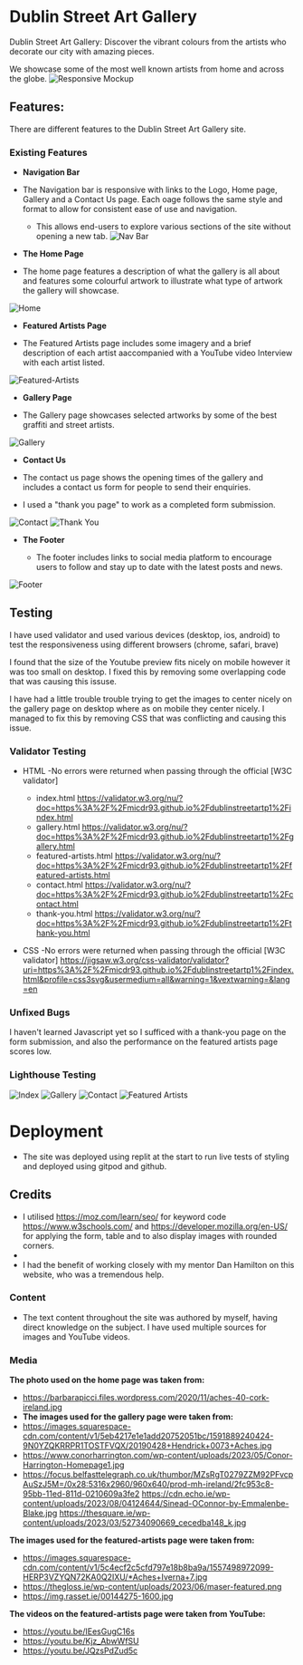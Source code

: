 # Dublin Street Art Gallery

Dublin Street Art Gallery: 
Discover the vibrant colours from the artists who decorate our city with amazing pieces.

We showcase some of the most well known artists from home and across the globe.
![Responsive Mockup](https://micdr93.github.io/dublinstreetartp1/assets/readme-images/dublin_street_art_gallery_mockup.png)

## Features: 

There are different features to the Dublin Street Art Gallery site.

### Existing Features

- __Navigation Bar__

- The Navigation bar is responsive with links to the Logo, Home page, Gallery and a Contact Us page. Each oage follows the same style and format to allow for consistent ease of use and navigation. 

  - This allows end-users to explore various sections of the site without opening a new tab.
  ![Nav Bar](https://micdr93.github.io/dublinstreetartp1/assets/readme-images/dublin_street_art_gallery_navbar.png)

- __The Home Page__

- The home page features a description of what the gallery is all about and features some colourful artwork to illustrate what type of artwork the gallery will showcase.

![Home](https://micdr93.github.io/dublinstreetartp1/assets/readme-images/dublin_street_art_gallery_home.png)

- __Featured Artists Page__

- The Featured Artists page includes some imagery and a brief description of each artist aaccompanied with a YouTube video Interview with each artist listed.

![Featured-Artists](https://micdr93.github.io/dublinstreetartp1/assets/readme-images/dublin_street_art_gallery_featured_artists.png)

- __Gallery Page__

- The Gallery page showcases selected artworks by some of the best graffiti and street artists.

![Gallery](https://micdr93.github.io/dublinstreetartp1/assets/readme-images/dublin_street_art_gallery_gallery_page.png)

- __Contact Us__

- The contact us page shows the opening times of the gallery and includes a contact us form for people to send their enquiries.
- I used a "thank you page" to work as a completed form submission.



![Contact](https://micdr93.github.io/dublinstreetartp1/assets/readme-images/dublin_street_art_gallery_contact_us.png)
![Thank You](https://micdr93.github.io/dublinstreetartp1/assets/readme-images/dublin_street_art_gallery_thank_you.png)

- __The Footer__ 

  - The footer includes links to social media platform to encourage users to follow and stay up to date with the latest posts and news.

![Footer](https://micdr93.github.io/dublinstreetartp1/assets/readme-images/dublin_street_art_gallery_footer.png)

## Testing 

I have used validator and used various devices (desktop, ios, android) to test the responsiveness using different browsers (chrome, safari, brave)

I found that the size of the Youtube preview fits nicely on mobile however it was too small on desktop. I fixed this by removing some overlapping code that was causing this issuse.

I have had a little trouble trouble trying to get the images to center nicely on the gallery page on desktop where as on mobile they center nicely. I managed to fix this by removing CSS that was conflicting and causing this issue.

### Validator Testing 

- HTML
  -No errors were returned when passing through the official [W3C validator]
  - index.html https://validator.w3.org/nu/?doc=https%3A%2F%2Fmicdr93.github.io%2Fdublinstreetartp1%2Findex.html
  - gallery.html https://validator.w3.org/nu/?doc=https%3A%2F%2Fmicdr93.github.io%2Fdublinstreetartp1%2Fgallery.html
  - featured-artists.html https://validator.w3.org/nu/?doc=https%3A%2F%2Fmicdr93.github.io%2Fdublinstreetartp1%2Ffeatured-artists.html
  - contact.html https://validator.w3.org/nu/?doc=https%3A%2F%2Fmicdr93.github.io%2Fdublinstreetartp1%2Fcontact.html
  - thank-you.html https://validator.w3.org/nu/?doc=https%3A%2F%2Fmicdr93.github.io%2Fdublinstreetartp1%2Fthank-you.html

- CSS 
  -No errors were returned when passing through the official [W3C validator] https://jigsaw.w3.org/css-validator/validator?uri=https%3A%2F%2Fmicdr93.github.io%2Fdublinstreetartp1%2Findex.html&profile=css3svg&usermedium=all&warning=1&vextwarning=&lang=en

### Unfixed Bugs

I haven't learned Javascript yet so I sufficed with a thank-you page on the form submission, and also the performance on the featured artists page scores low. 

### Lighthouse Testing 

![Index](https://micdr93.github.io/dublinstreetartp1/assets/readme-images/lighthouse-index.png)
![Gallery](https://micdr93.github.io/dublinstreetartp1/assets/readme-images/lighthouse-gallery.png)
![Contact](https://micdr93.github.io/dublinstreetartp1/assets/readme-images/lighthouse-contact.png)
![Featured Artists](https://micdr93.github.io/dublinstreetartp1/assets/readme-images/)


# Deployment

- The site was deployed using replit at the start to run live tests of styling and deployed using gitpod and github.

## Credits 

- I utilised https://moz.com/learn/seo/ for keyword code https://www.w3schools.com/ and https://developer.mozilla.org/en-US/ for applying the form, table and to also display images with rounded corners. 
- 
- I had the benefit of working closely with my mentor Dan Hamilton on this website, who was a tremendous help.


### Content 

- The text content throughout the site was authored by myself, having direct knowledge on the subject. I have used multiple sources for images and YouTube videos.

### Media

**The photo used on the home page was taken from:**
- https://barbarapicci.files.wordpress.com/2020/11/aches-40-cork-ireland.jpg
- **The images used for the gallery page were taken from:**
- https://images.squarespace-cdn.com/content/v1/5eb4217e1e1add20752051bc/1591889240424-9N0YZQKRRPR1TOSTFVQX/20190428+Hendrick+0073+Aches.jpg
- https://www.conorharrington.com/wp-content/uploads/2023/05/Conor-Harrington-Homepage1.jpg
- https://focus.belfasttelegraph.co.uk/thumbor/MZsRgT0279ZZM92PFvcpAuSzJ5M=/0x28:5316x2960/960x640/prod-mh-ireland/2fc953c8-95bb-11ed-811d-0210609a3fe2
https://cdn.echo.ie/wp-content/uploads/2023/08/04124644/Sinead-OConnor-by-Emmalenbe-Blake.jpg
https://thesquare.ie/wp-content/uploads/2023/03/52734090669_cecedba148_k.jpg

**The images used for the featured-artists page were taken from:**
- https://images.squarespace-cdn.com/content/v1/5c4ecf2c5cfd797e18b8ba9a/1557498972099-HERP3VZYQN72KA0Q2IXU/*Aches+Iverna+7.jpg
- https://thegloss.ie/wp-content/uploads/2023/06/maser-featured.png
- https://img.rasset.ie/00144275-1600.jpg

**The videos on the featured-artists page were taken from YouTube:** 
- https://youtu.be/IEesGugC16s
- https://youtu.be/Kjz_AbwWfSU
- https://youtu.be/JQzsPdZud5c

